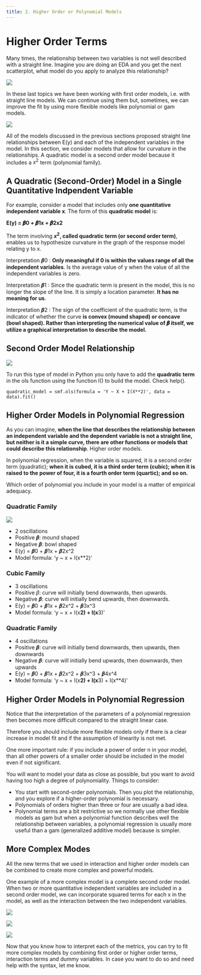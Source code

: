 ```yaml
---
title: 2. Higher Order or Polynomial Models
---
```


# Higher Order Terms
Many times, the relationship between two variables is not well described with a straight line. Imagine you are doing an EDA and you get the next scatterplot, what model do you apply to analyze this relationship?

![](../attachments/screenshot-2024-05-11-at-223347.png)

In these last topics we have been working with first order models, i.e. with straight line models. We can continue using them but, sometimes, we can improve the fit by using more flexible models like polynomial or gam models.

![](../attachments/screenshot-2024-05-11-at-223416.png)

All of the models discussed in the previous sections proposed straight line relationships between E(y) and each of the independent variables in the model. In this section, we consider models that allow for curvature in the relationships. A quadratic model is a second order model because it includes a $x^2$ term (polynomial family).

## A Quadratic (Second-Order) Model in a Single Quantitative Indpendent Variable

For example, consider a model that includes only **one quantitative independent variable x**. The form of this **quadratic model** is:

**E(y) = 𝜷0 + 𝜷1x + 𝜷2x2**

The term involving **$x^2$, called quadratic term (or second order term)**, enables us to hypothesize curvature in the graph of the response model relating y to x.

Interpretation 𝜷0 : **Only meaningful if 0 is within the values range of all the independent variables**. Is the average value of y when the value of all the independent variables is zero.

Interpretation 𝜷1 : Since the quadratic term is present in the model, this is no longer the slope of the line. It is simply a location parameter. **It has no meaning for us**.

Interpretation 𝜷2 : The sign of the coefficient of the quadratic term, is the indicator of whether the curve **is convex (mound shaped) or concave (bowl shaped). Rather than interpreting the numerical value of 𝜷 itself, we utilize a graphical interpretation to describe**
**the model.**

## Second Order Model Relationship
![](../attachments/screenshot-2024-05-11-at-223643.png)

To run this type of model in Python you only have to add the **quadratic term** in the ols function using the function I() to build the model. Check help().

`quadratic_model = smf.ols(formula = 'Y ~ X + I(X**2)', data = data).fit()`

## Higher Order Models in Polynomial Regression

As you can imagine, **when the line that describes the relationship between an independent variable and the dependent variable is not a straight line, but neither is it a simple curve, there are other functions or models that could describe this relationship**. Higher order models.

In polynomial regression, when the variable is squared, it is a second order term (quadratic);
**when it is cubed, it is a third order term (cubic); when it is raised to the power of four, it is a fourth order term (quartic); and so on.**

Which order of polynomial you include in your model is a matter of empirical adequacy.

### Quadratic Family
![](../attachments/screenshot-2024-05-11-at-223832.png)

- 2 oscillations
- Positive 𝜷: mound shaped 
- Negative 𝜷: bowl shaped 
- E(y) = 𝜷0 + 𝜷1x + 𝜷2x^2 
- Model formula: ‘y ~ x + I(x**2)’


### Cubic Family
- 3 oscillations
- Positive $\beta$: curve will initially bend downwards, then upwards.
- Negative 𝜷: curve will initially bend upwards, then downwards.
- E(y) = 𝜷0 + 𝜷1x + 𝜷2x^2 + 𝜷3x^3
- Model formula: ‘y ~ x + I(x**2) + I(x**3)’


### Quadratic Family
- 4 oscillations
- Positive 𝜷: curve will initially bend downwards, then upwards, then downwards
- Negative 𝜷: curve will initially bend upwards, then downwards, then upwards
- E(y) = 𝜷0 + 𝜷1x + 𝜷2x^2 + 𝜷3x^3 + 𝜷4x^4 
- Model formula: ‘y ~ x + I(x**2) + I(x**3) + I(x**4)’


## Higher Order Models in Polynomial Regression

Notice that the interpretation of the parameters of a polynomial regression then becomes more difficult compared to the straight linear case.

Therefore you should include more flexible models only if there is a clear increase in model fit and if the assumption of linearity is not met.

One more important rule: if you include a power of order n in your model, than all other powers of a smaller order should be included in the model even if not significant.

You will want to model your data as close as possible, but you want to avoid having too high a degree of polynomiality. Things to consider:

- You start with second-order polynomials. Then you plot the relationship, and you explore if a higher-order polynomial is necessary.
- Polynomials of orders higher than three or four are usually a bad idea.
- Polynomial terms are a bit restrictive so we normally use other flexible models as gam but when a polynomial function describes well the relationship between variables, a polynomial regression is usually more useful than a gam (generalized additive model) because is simpler.


## More Complex Modes
All the new terms that we used in interaction and higher order models can be combined to create more complex and powerful models.

One example of a more complex model is a complete second order model. When two or more quantitative independent variables are included in a second order model, we can incorporate squared terms for each x in the model, as well as the interaction between the two independent variables.

![](../attachments/screenshot-2024-05-11-at-224427.png)

![](../attachments/screenshot-2024-05-11-at-224439.png)

![](../attachments/screenshot-2024-05-11-at-224452.png)

Now that you know how to interpret each of the metrics, you can try to fit more complex models by combining first order or higher order terms, interaction terms and dummy variables.
In case you want to do so and need help with the syntax, let me know.